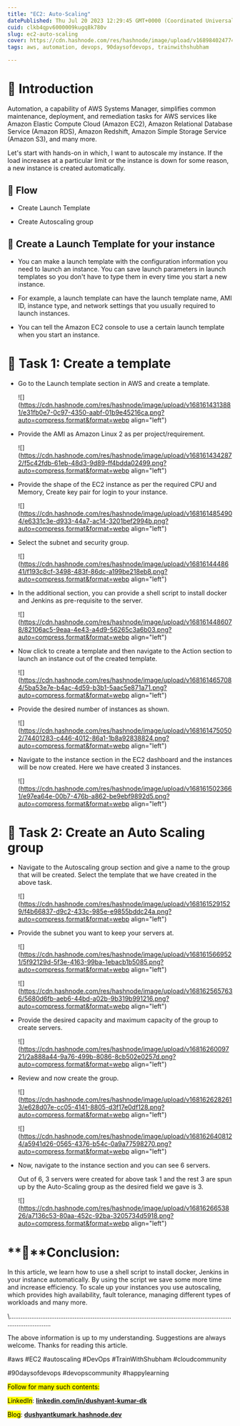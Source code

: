 ```yaml
---
title: "EC2: Auto-Scaling"
datePublished: Thu Jul 20 2023 12:29:45 GMT+0000 (Coordinated Universal Time)
cuid: clkb4qpv6000009kugq8k780v
slug: ec2-auto-scaling
cover: https://cdn.hashnode.com/res/hashnode/image/upload/v1689840247742/f099420a-f618-4f86-a7db-f16a32ca0b7d.png
tags: aws, automation, devops, 90daysofdevops, trainwithshubham

---
```


# **🌟** Introduction

Automation, a capability of AWS Systems Manager, simplifies common maintenance, deployment, and remediation tasks for AWS services like Amazon Elastic Compute Cloud (Amazon EC2), Amazon Relational Database Service (Amazon RDS), Amazon Redshift, Amazon Simple Storage Service (Amazon S3), and many more.

Let's start with hands-on in which, I want to autoscale my instance. If the load increases at a particular limit or the instance is down for some reason, a new instance is created automatically.

## **📍** Flow

* Create Launch Template
    
* Create Autoscaling group
    

## **📍 Create a Launch Template for your instance**

* You can make a launch template with the configuration information you need to launch an instance. You can save launch parameters in launch templates so you don't have to type them in every time you start a new instance.
    
* For example, a launch template can have the launch template name, AMI ID, instance type, and network settings that you usually required to launch instances.
    
* You can tell the Amazon EC2 console to use a certain launch template when you start an instance.
    

# **🌟 Task 1: Create a template**

* Go to the Launch template section in AWS and create a template.
    
    ![](https://cdn.hashnode.com/res/hashnode/image/upload/v1681614313881/e31fb0e7-0c97-4350-aabf-01b9e45216ca.png?auto=compress,format&format=webp align="left")
    
* Provide the AMI as Amazon Linux 2 as per project/requirement.
    
    ![](https://cdn.hashnode.com/res/hashnode/image/upload/v1681614342872/f5c42fdb-61eb-48d3-9d89-ff4bdda02499.png?auto=compress,format&format=webp align="left")
    
* Provide the shape of the EC2 instance as per the required CPU and Memory, Create key pair for login to your instance.
    
    ![](https://cdn.hashnode.com/res/hashnode/image/upload/v1681614854904/e6331c3e-d933-44a7-ac14-3201bef2994b.png?auto=compress,format&format=webp align="left")
    
* Select the subnet and security group.
    
    ![](https://cdn.hashnode.com/res/hashnode/image/upload/v1681614448641/f193c8cf-3498-483f-86dc-a199be218eb8.png?auto=compress,format&format=webp align="left")
    
* In the additional section, you can provide a shell script to install docker and Jenkins as pre-requisite to the server.
    
    ![](https://cdn.hashnode.com/res/hashnode/image/upload/v1681614486078/82106ac5-9eaa-4e43-a4d9-56265c3a6b03.png?auto=compress,format&format=webp align="left")
    
* Now click to create a template and then navigate to the Action section to launch an instance out of the created template.
    
    ![](https://cdn.hashnode.com/res/hashnode/image/upload/v1681614657084/5ba53e7e-b4ac-4d59-b3b1-5aac5e871a71.png?auto=compress,format&format=webp align="left")
    
* Provide the desired number of instances as shown.
    
    ![](https://cdn.hashnode.com/res/hashnode/image/upload/v1681614750502/74401283-c446-4012-86a1-1b8a92838824.png?auto=compress,format&format=webp align="left")
    
* Navigate to the instance section in the EC2 dashboard and the instances will be now created. Here we have created 3 instances.
    
    ![](https://cdn.hashnode.com/res/hashnode/image/upload/v1681615023661/e97ea64e-00b7-476b-a862-be9ebf9892d5.png?auto=compress,format&format=webp align="left")
    

# **🌟 Task 2: Create an Auto Scaling group**

* Navigate to the Autoscaling group section and give a name to the group that will be created. Select the template that we have created in the above task.
    
    ![](https://cdn.hashnode.com/res/hashnode/image/upload/v1681615291529/f4b66837-d9c2-433c-985e-e9855bddc24a.png?auto=compress,format&format=webp align="left")
    
* Provide the subnet you want to keep your servers at.
    
    ![](https://cdn.hashnode.com/res/hashnode/image/upload/v1681615669521/5f92129d-5f3e-4163-99ba-1ebacb1b5085.png?auto=compress,format&format=webp align="left")
    
    ![](https://cdn.hashnode.com/res/hashnode/image/upload/v1681625657636/5680d6fb-aeb6-44bd-a02b-9b319b991216.png?auto=compress,format&format=webp align="left")
    
* Provide the desired capacity and maximum capacity of the group to create servers.
    
    ![](https://cdn.hashnode.com/res/hashnode/image/upload/v1681626009721/2a888a44-9a76-499b-8086-8cb502e0257d.png?auto=compress,format&format=webp align="left")
    
* Review and now create the group.
    
    ![](https://cdn.hashnode.com/res/hashnode/image/upload/v1681626282613/e628d07e-cc05-4141-8805-d3f17e0df128.png?auto=compress,format&format=webp align="left")
    
    ![](https://cdn.hashnode.com/res/hashnode/image/upload/v1681626408124/a5941d26-0565-4376-b54c-0a9a77598270.png?auto=compress,format&format=webp align="left")
    
* Now, navigate to the instance section and you can see 6 servers.
    
    Out of 6, 3 servers were created for above task 1 and the rest 3 are spun up by the Auto-Scaling group as the desired field we gave is 3.
    
    ![](https://cdn.hashnode.com/res/hashnode/image/upload/v1681626653826/a7136c53-80aa-452c-92ba-3205734d5918.png?auto=compress,format&format=webp align="left")
    

# **🌟**Conclusion:

In this article, we learn how to use a shell script to install docker, Jenkins in your instance automatically. By using the script we save some more time and increase efficiency. To scale up your instances you use autoscaling, which provides high availability, fault tolerance, managing different types of workloads and many more.

\\...................................................................................................................................................

The above information is up to my understanding. Suggestions are always welcome. Thanks for reading this article.

#aws #EC2 #autoscaling #DevOps #TrainWithShubham #cloudcommunity

#90daysofdevops #devopscommunity #happylearning

<mark>Follow for many such contents:</mark>

<mark>LinkedIn</mark>: [**linkedin.com/in/dushyant-kumar-dk**](http://linkedin.com/in/dushyant-kumar-dk)

<mark>Blog</mark>: [**dushyantkumark.hashnode.dev**](http://dushyantkumark.hashnode.dev)